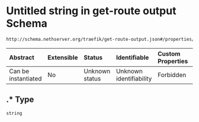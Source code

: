 # Untitled string in get-route output Schema

```txt
http://schema.nethserver.org/traefik/get-route-output.json#/properties/headers/properties/response/patternProperties/.*
```



| Abstract            | Extensible | Status         | Identifiable            | Custom Properties | Additional Properties | Access Restrictions | Defined In                                                                      |
| :------------------ | :--------- | :------------- | :---------------------- | :---------------- | :-------------------- | :------------------ | :------------------------------------------------------------------------------ |
| Can be instantiated | No         | Unknown status | Unknown identifiability | Forbidden         | Allowed               | none                | [get-route-output.json\*](traefik/get-route-output.json "open original schema") |

## .\* Type

`string`
